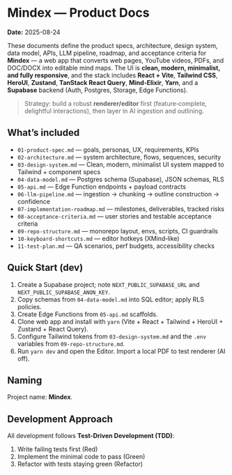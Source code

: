 # Mindex — Product Docs
**Date:** 2025-08-24

These documents define the product specs, architecture, design system, data model, APIs, LLM pipeline, roadmap, and acceptance criteria for **Mindex** — a web app that converts web pages, YouTube videos, PDFs, and DOC/DOCX into editable mind maps. The UI is **clean, modern, minimalist, and fully responsive**, and the stack includes **React + Vite**, **Tailwind CSS**, **HeroUI**, **Zustand**, **TanStack React Query**, **Mind‑Elixir**, **Yarn**, and a **Supabase** backend (Auth, Postgres, Storage, Edge Functions).

> Strategy: build a robust **renderer/editor** first (feature‑complete, delightful interactions), then layer in AI ingestion and outlining.

## What’s included
- `01-product-spec.md` — goals, personas, UX, requirements, KPIs
- `02-architecture.md` — system architecture, flows, sequences, security
- `03-design-system.md` — Clean, modern, minimalist UI system mapped to Tailwind + component specs
- `04-data-model.md` — Postgres schema (Supabase), JSON schemas, RLS
- `05-api.md` — Edge Function endpoints + payload contracts
- `06-llm-pipeline.md` — ingestion → chunking → outline construction → confidence
- `07-implementation-roadmap.md` — milestones, deliverables, tracked risks
- `08-acceptance-criteria.md` — user stories and testable acceptance criteria
- `09-repo-structure.md` — monorepo layout, envs, scripts, CI guardrails
- `10-keyboard-shortcuts.md` — editor hotkeys (XMind‑like)
- `11-test-plan.md` — QA scenarios, perf budgets, accessibility checks

## Quick Start (dev)
1. Create a Supabase project; note `NEXT_PUBLIC_SUPABASE_URL` and `NEXT_PUBLIC_SUPABASE_ANON_KEY`.
2. Copy schemas from `04-data-model.md` into SQL editor; apply RLS policies.
3. Create Edge Functions from `05-api.md` scaffolds.
4. Clone web app and install with `yarn` (Vite + React + Tailwind + HeroUI + Zustand + React Query).
5. Configure Tailwind tokens from `03-design-system.md` and the `.env` variables from `09-repo-structure.md`.
6. Run `yarn dev` and open the Editor. Import a local PDF to test renderer (AI off).

## Naming
Project name: **Mindex**.

## Development Approach
All development follows **Test-Driven Development (TDD)**:
1. Write failing tests first (Red)
2. Implement the minimal code to pass (Green)
3. Refactor with tests staying green (Refactor)
